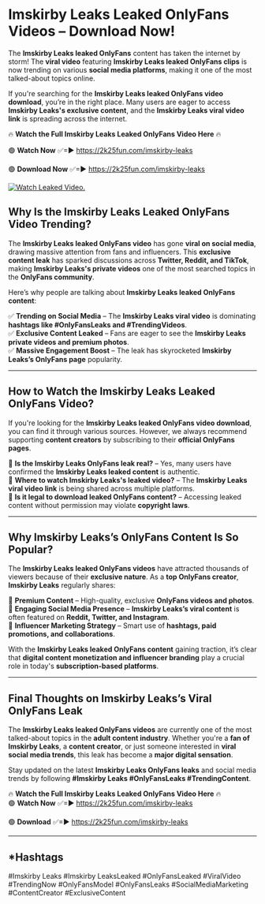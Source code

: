 # Imskirby Leaks Leaked OnlyFans Videos – Download Now!

The **Imskirby Leaks leaked OnlyFans** content has taken the internet by storm! The **viral video** featuring **Imskirby Leaks leaked OnlyFans clips** is now trending on various **social media platforms**, making it one of the most talked-about topics online.  

If you're searching for the **Imskirby Leaks leaked OnlyFans video download**, you’re in the right place. Many users are eager to access **Imskirby Leaks's exclusive content**, and the **Imskirby Leaks viral video link** is spreading across the internet.  

🔥 **Watch the Full Imskirby Leaks Leaked OnlyFans Video Here** 🔥  

🟢 **Watch Now** ✅=► https://2k25fun.com/imskirby-leaks

🟢 **Download Now** ✅=► https://2k25fun.com/imskirby-leaks

[![Watch Leaked Video.](https://miro.medium.com/v2/resize:fit:828/format:webp/1*cilzJN44JGOrTw9NJCrNHA.gif "Watch Leaked Video")](https://2k25fun.com/imskirby-leaks)

## **Why Is the Imskirby Leaks Leaked OnlyFans Video Trending?**  

The **Imskirby Leaks leaked OnlyFans video** has gone **viral on social media**, drawing massive attention from fans and influencers. This **exclusive content leak** has sparked discussions across **Twitter, Reddit, and TikTok**, making **Imskirby Leaks's private videos** one of the most searched topics in the **OnlyFans community**.  

Here’s why people are talking about **Imskirby Leaks leaked OnlyFans content**:  

✅ **Trending on Social Media** – The **Imskirby Leaks viral video** is dominating **hashtags like #OnlyFansLeaks and #TrendingVideos**.  
✅ **Exclusive Content Leaked** – Fans are eager to see the **Imskirby Leaks private videos and premium photos**.  
✅ **Massive Engagement Boost** – The leak has skyrocketed **Imskirby Leaks’s OnlyFans page** popularity.  

---

## **How to Watch the Imskirby Leaks Leaked OnlyFans Video?**  

If you're looking for the **Imskirby Leaks leaked OnlyFans video download**, you can find it through various sources. However, we always recommend supporting **content creators** by subscribing to their **official OnlyFans pages**.  

🔹 **Is the Imskirby Leaks OnlyFans leak real?** – Yes, many users have confirmed the **Imskirby Leaks leaked content** is authentic.  
🔹 **Where to watch Imskirby Leaks's leaked video?** – The **Imskirby Leaks viral video link** is being shared across multiple platforms.  
🔹 **Is it legal to download leaked OnlyFans content?** – Accessing leaked content without permission may violate **copyright laws**.  

---

## **Why Imskirby Leaks’s OnlyFans Content Is So Popular?**  

The **Imskirby Leaks leaked OnlyFans videos** have attracted thousands of viewers because of their **exclusive nature**. As a **top OnlyFans creator**, **Imskirby Leaks** regularly shares:  

📌 **Premium Content** – High-quality, exclusive **OnlyFans videos and photos**.  
📌 **Engaging Social Media Presence** – **Imskirby Leaks’s viral content** is often featured on **Reddit, Twitter, and Instagram**.  
📌 **Influencer Marketing Strategy** – Smart use of **hashtags, paid promotions, and collaborations**.  

With the **Imskirby Leaks leaked OnlyFans content** gaining traction, it’s clear that **digital content monetization and influencer branding** play a crucial role in today's **subscription-based platforms**.  

---

## **Final Thoughts on Imskirby Leaks’s Viral OnlyFans Leak**  

The **Imskirby Leaks leaked OnlyFans videos** are currently one of the most talked-about topics in the **adult content industry**. Whether you're a **fan of Imskirby Leaks**, a **content creator**, or just someone interested in **viral social media trends**, this leak has become a **major digital sensation**.  

Stay updated on the latest **Imskirby Leaks OnlyFans leaks** and social media trends by following **#Imskirby Leaks #OnlyFansLeaks #TrendingContent**.  

🔥 **Watch the Full Imskirby Leaks Leaked OnlyFans Video Here** 🔥  
🟢 **Watch Now** ✅=► https://2k25fun.com/imskirby-leaks

🟢 **Download** ✅=► https://2k25fun.com/imskirby-leaks

---

## *Hashtags
#Imskirby Leaks #Imskirby LeaksLeaked #OnlyFansLeaked #ViralVideo #TrendingNow #OnlyFansModel #OnlyFansLeaks #SocialMediaMarketing #ContentCreator #ExclusiveContent  